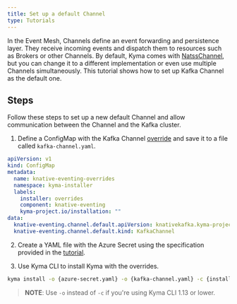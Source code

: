```yaml
---
title: Set up a default Channel
type: Tutorials
---
```


In the Event Mesh, Channels define an event forwarding and persistence layer. They receive incoming events and dispatch them to resources such as Brokers or other Channels. By default, Kyma comes with [NatssChannel](https://github.com/knative/eventing-contrib/tree/master/natss/config), but you can change it to a different implementation or even use multiple Channels simultaneously. This tutorial shows how to set up Kafka Channel as the default one.


## Steps
Follow these steps to set up a new default Channel and allow communication between the Channel and the Kafka cluster.

1. Define a ConfigMap with the Kafka Channel [override](/root/kyma/#configuration-helm-overrides-for-kyma-installation) and save it to a file called `kafka-channel.yaml`.

```yaml
apiVersion: v1
kind: ConfigMap
metadata:
  name: knative-eventing-overrides
  namespace: kyma-installer
  labels:
    installer: overrides
    component: knative-eventing
    kyma-project.io/installation: ""
data:
  knative-eventing.channel.default.apiVersion: knativekafka.kyma-project.io/v1alpha1
  knative-eventing.channel.default.kind: KafkaChannel
```
2. Create a YAML file with the Azure Secret using the specification provided in the [tutorial](#tutorials-configure-the-kafka-channel).

3. Use Kyma CLI to install Kyma with the overrides.

  ```bash
  kyma install -o {azure-secret.yaml} -o {kafka-channel.yaml} -c {installer-cr-azure-eventhubs.yaml.tpl}
  ```
  >**NOTE**: Use `-o` instead of `-c` if you're using Kyma CLI 1.13 or lower.
